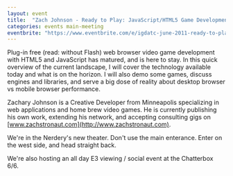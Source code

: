 ```yaml
---
layout: event
title:  "Zach Johnson - Ready to Play: JavaScript/HTML5 Game Development"
categories: events main-meeting
eventbrite: "https://www.eventbrite.com/e/igdatc-june-2011-ready-to-play-javascripthtml5-game-development-tickets-1075608173"
---
```


Plug-in free (read: without Flash) web browser video game development with HTML5 and JavaScript has matured, and is here to stay.  In this quick overview of the current landscape, I will cover the technology available today and what is on the horizon.  I will also demo some games, discuss engines and libraries, and serve a big dose of reality about desktop browser vs mobile browser performance.

Zachary Johnson is a Creative Developer from Minneapolis specializing in web applications and home brew video games.  He is currently publishing his own work, extending his network, and accepting consulting gigs on [www.zachstronaut.com](http://www.zachstronaut.com).

We're in the Nerdery's new theater.  Don't use the main enterance. Enter on the west side, and head straight back.

We're also hosting an all day E3 viewing / social event at the Chatterbox 6/6.


